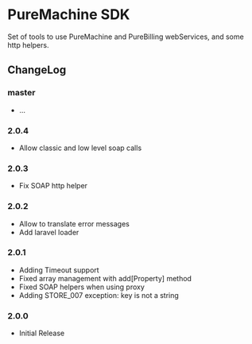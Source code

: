 # PureMachine SDK

Set of tools to use PureMachine and PureBilling webServices, and some http helpers.


## ChangeLog

### master

- ...

### 2.0.4

- Allow classic and low level soap calls

### 2.0.3

- Fix SOAP http helper

### 2.0.2

- Allow to translate error messages
- Add laravel loader

### 2.0.1

- Adding Timeout support
- Fixed array management with add[Property] method
- Fixed SOAP helpers when using proxy
- Adding STORE_007 exception: key is not a string

### 2.0.0

- Initial Release
